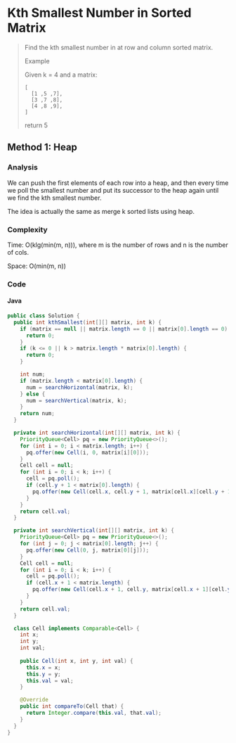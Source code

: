 # Kth Smallest Number in Sorted Matrix
> Find the kth smallest number in at row and column sorted matrix.
>
> Example
>
> Given k = 4 and a matrix:
>
>     [
>       [1 ,5 ,7],
>       [3 ,7 ,8],
>       [4 ,8 ,9],
>     ]
>
> return 5

## Method 1: Heap
### Analysis
We can push the first elements of each row into a heap, and then every time we poll the smallest number and put its successor to the heap again until we find the kth smallest number.

The idea is actually the same as merge k sorted lists using heap. 

### Complexity
Time: O(klg(min(m, n))), where m is the number of rows and n is the number of cols.

Space: O(min(m, n))

### Code
#### Java
```java
public class Solution {
  public int kthSmallest(int[][] matrix, int k) {
    if (matrix == null || matrix.length == 0 || matrix[0].length == 0) {
      return 0;
    }
    if (k <= 0 || k > matrix.length * matrix[0].length) {
      return 0;
    }

    int num;
    if (matrix.length < matrix[0].length) {
      num = searchHorizontal(matrix, k);
    } else {
      num = searchVertical(matrix, k);
    }
    return num;
  }

  private int searchHorizontal(int[][] matrix, int k) {
    PriorityQueue<Cell> pq = new PriorityQueue<>();
    for (int i = 0; i < matrix.length; i++) {
      pq.offer(new Cell(i, 0, matrix[i][0]));
    }
    Cell cell = null;
    for (int i = 0; i < k; i++) {
      cell = pq.poll();
      if (cell.y + 1 < matrix[0].length) {
        pq.offer(new Cell(cell.x, cell.y + 1, matrix[cell.x][cell.y + 1]));
      }
    }
    return cell.val;
  }

  private int searchVertical(int[][] matrix, int k) {
    PriorityQueue<Cell> pq = new PriorityQueue<>();
    for (int j = 0; j < matrix[0].length; j++) {
      pq.offer(new Cell(0, j, matrix[0][j]));
    }
    Cell cell = null;
    for (int i = 0; i < k; i++) {
      cell = pq.poll();
      if (cell.x + 1 < matrix.length) {
        pq.offer(new Cell(cell.x + 1, cell.y, matrix[cell.x + 1][cell.y]));
      }
    }
    return cell.val;
  }

  class Cell implements Comparable<Cell> {
    int x;
    int y;
    int val;
    
    public Cell(int x, int y, int val) {
      this.x = x;
      this.y = y;
      this.val = val;
    }

    @Override
    public int compareTo(Cell that) {
      return Integer.compare(this.val, that.val);
    }
  }
}
```
